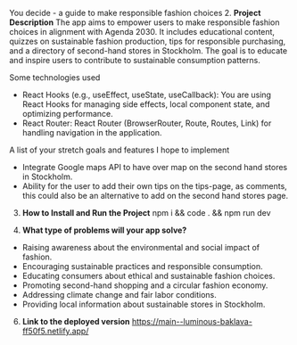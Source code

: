 You decide - a guide to make responsible fashion choices
2. **Project Description**
The app aims to empower users to make responsible fashion choices in alignment with Agenda 2030. It includes educational content, quizzes on sustainable fashion production, tips for responsible purchasing, and a directory of second-hand stores in Stockholm. The goal is to educate and inspire users to contribute to sustainable consumption patterns.

Some technologies used
- React Hooks (e.g., useEffect, useState, useCallback): You are using React Hooks for managing side effects, local component state, and optimizing performance.
- React Router: React Router (BrowserRouter, Route, Routes, Link) for handling navigation in the application. 

A list of your stretch goals and features I hope to implement
- Integrate Google maps API to have over map on the second hand stores in Stockholm.
- Ability for the user to add their own tips on the tips-page, as comments, this could also be an alternative to add on the second hand stores page.

3. **How to Install and Run the Project**
npm i && code . && npm run dev
    
5. **What type of problems will your app solve?**
- Raising awareness about the environmental and social impact of fashion.
- Encouraging sustainable practices and responsible consumption.
- Educating consumers about ethical and sustainable fashion choices.
- Promoting second-hand shopping and a circular fashion economy.
- Addressing climate change and fair labor conditions.
- Providing local information about sustainable stores in Stockholm.

6. **Link to the deployed version**
https://main--luminous-baklava-ff50f5.netlify.app/